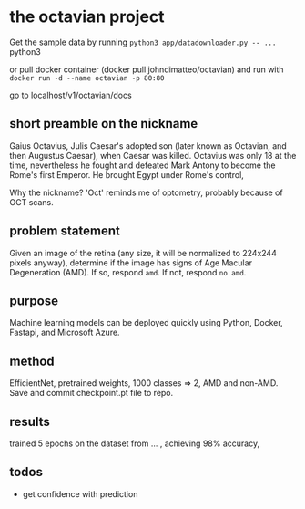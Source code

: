 # the octavian project

Get the sample data by running ```python3 app/datadownloader.py -- ...```
python3 

or pull docker container (docker pull johndimatteo/octavian)
and run with ```docker run -d --name octavian -p 80:80```

go to localhost/v1/octavian/docs

## short preamble on the nickname
Gaius Octavius, Julis Caesar's adopted son (later known as Octavian, and then Augustus Caesar), when Caesar was killed.
Octavius was only 18 at the time, nevertheless he fought and defeated Mark Antony to become the Rome's first Emperor.
He brought Egypt under Rome's control,  

Why the nickname? 'Oct' reminds me of optometry, probably because of OCT scans. 

## problem statement
Given an image of the retina (any size, it will be normalized to 224x244 pixels anyway), determine if the image has signs of Age Macular Degeneration (AMD). If so, respond `amd`. If not, respond `no amd`.

## purpose
Machine learning models can be deployed quickly using Python, Docker, Fastapi, and Microsoft Azure.

## method
EfficientNet, pretrained weights, 1000 classes => 2, AMD and non-AMD.
Save and commit checkpoint.pt file to repo.

## results
trained 5 epochs on the dataset from ... , achieving 98% accuracy, 

## todos
- get confidence with prediction